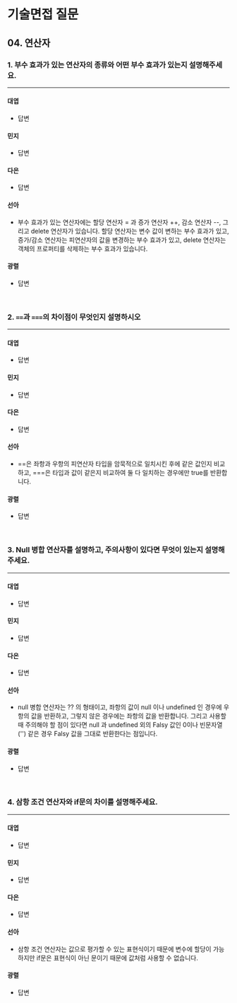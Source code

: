 # 기술면접 질문

## 04. 연산자

### 1. 부수 효과가 있는 연산자의 종류와 어떤 부수 효과가 있는지 설명해주세요.

<hr>

#### 대엽

- 답변

#### 민지

- 답변

#### 다은

- 답변

#### 선아

- 부수 효과가 있는 연산자에는 할당 연산자 = 과 증가 연산자 ++, 감소 연산자 --, 그리고 delete 연산자가 있습니다. 할당 연산자는 변수 값이 변하는 부수 효과가 있고, 증가/감소 연산자는 피연산자의 값을 변경하는 부수 효과가 있고, delete 연산자는 객체의 프로퍼티를 삭제하는 부수 효과가 있습니다.

#### 광렬

- 답변

<br>

### 2. `==`과 `===`의 차이점이 무엇인지 설명하시오

<hr>

#### 대엽

- 답변

#### 민지

- 답변

#### 다은

- 답변

#### 선아

- ==은 좌항과 우항의 피연산자 타입을 암묵적으로 일치시킨 후에 같은 값인지 비교하고, ===은 타입과 값이 같은지 비교하여 둘 다 일치하는 경우에만 true를 반환합니다.

#### 광렬

- 답변

<br>

### 3. Null 병합 연산자를 설명하고, 주의사항이 있다면 무엇이 있는지 설명해주세요.

<hr>

#### 대엽

- 답변

#### 민지

- 답변

#### 다은

- 답변

#### 선아

- null 병합 연산자는 ?? 의 형태이고, 좌항의 값이 null 이나 undefined 인 경우에 우항의 값을 반환하고, 그렇지 않은 경우에는 좌항의 값을 반환합니다. 그리고 사용할 때 주의해야 할 점이 있다면 null 과 undefined 외의 Falsy 값인 0이나 빈문자열('') 같은 경우 Falsy 값을 그대로 반환한다는 점입니다.

#### 광렬

- 답변

<br>

### 4. 삼항 조건 연산자와 if문의 차이를 설명해주세요.

<hr>

#### 대엽

- 답변

#### 민지

- 답변

#### 다은

- 답변

#### 선아

- 삼항 조건 연산자는 값으로 평가할 수 있는 표현식이기 때문에 변수에 할당이 가능하지만 if문은 표현식이 아닌 문이기 때문에 값처럼 사용할 수 없습니다.

#### 광렬

- 답변
